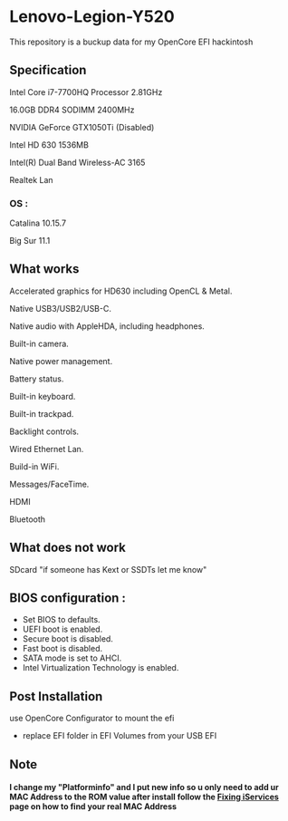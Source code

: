 # Lenovo-Legion-Y520

This repository is a buckup data for my OpenCore EFI hackintosh 

##  Specification

Intel Core i7-7700HQ Processor 2.81GHz

16.0GB DDR4 SODIMM 2400MHz

NVIDIA GeForce GTX1050Ti (Disabled)

Intel HD 630 1536MB

Intel(R) Dual Band Wireless-AC 3165

Realtek Lan

### OS  :
Catalina 10.15.7

Big Sur 11.1


## What works
 
Accelerated graphics for HD630 including OpenCL & Metal.  

Native USB3/USB2/USB-C.  

Native audio with AppleHDA, including headphones.  

Built-in camera.  

Native power management.  

Battery status.  

Built-in keyboard.  

Built-in trackpad.  

Backlight controls.  

Wired Ethernet Lan.  

Build-in WiFi.

Messages/FaceTime.  

HDMI

Bluetooth

## What does not work

SDcard "if someone has Kext or SSDTs let me know"

## BIOS configuration :
- Set BIOS to defaults.
- UEFI boot is enabled.
- Secure boot is disabled.
- Fast boot is disabled.
- SATA mode is set to AHCI.
- Intel Virtualization Technology is enabled.

## Post Installation
use OpenCore Configurator to mount the efi
- replace EFI folder in EFI Volumes from your USB EFI

## Note

#### I change my "Platforminfo" and I put new info so u only need to add ur MAC Address to the ROM value after install follow the [Fixing iServices](https://dortania.github.io/OpenCore-Post-Install/universal/iservices.html#generate-a-new-serial") page on how to find your real MAC Address
